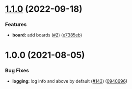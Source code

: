 # [1.1.0](https://github.com/AEGEE/network/compare/1.0.0...1.1.0) (2022-09-18)


### Features

* **board:** add boards ([#2](https://github.com/AEGEE/network/issues/2)) ([e7385eb](https://github.com/AEGEE/network/commit/e7385eb0a84ca5982b597e9cd7dd772ac2ab03f0))

# 1.0.0 (2021-08-05)


### Bug Fixes

* **logging:** log info and above by default ([#143](https://github.com/AEGEE/network/issues/143)) ([0940696](https://github.com/AEGEE/network/commit/09406969c0f6fc88473cf7027af533da36df3eaf))
